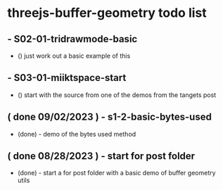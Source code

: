 # threejs-buffer-geometry todo list

<!-- S01 BASIC SCTION -->

<!-- S02 -->

## - S02-01-tridrawmode-basic
* () just work out a basic example of this

<!-- S03 MIIKTSPACE SECTION  -->

## - S03-01-miiktspace-start
* () start with the source from one of the demos from the tangets post

<!-- DONE -->

## ( done 09/02/2023 ) - s1-2-basic-bytes-used
* (done) - demo of the bytes used method

## ( done 08/28/2023 ) - start for post folder
* (done) - start a for post folder with a basic demo of buffer geometry utils